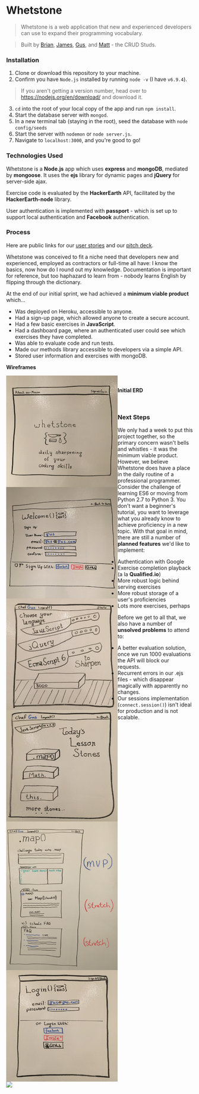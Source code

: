 <style type="text/css">
    img {
        display: block;
        float: left;
    }
</style>

# Whetstone

> Whetstone is a web application that new and experienced developers can use to expand their programming vocabulary.

> Built by [Brian](https://github.com/Brian60657), [James](https://github.com/JMEssex), [Gus](https://github.com/gnordhielm), and [Matt](https://github.com/mld78) - the CRUD Studs.

### Installation

1. Clone or download this repository to your machine.
2. Confirm you have `Node.js` installed by running `node -v` (I have `v6.9.4`).

> If you aren't getting a version number, head over to https://nodejs.org/en/download/ and download it.

3. `cd` into the root of your local copy of the app and run `npm install`.
4. Start the database server with `mongod`.
5. In a new terminal tab (staying in the root), seed the database with `node config/seeds`
6. Start the server with `nodemon` or `node server.js`.
7. Navigate to `localhost:3000`, and you're good to go!

### Technologies Used

Whetstone is a **Node.js** app which uses **express** and **mongoDB**, mediated by **mongoose**. It uses the **ejs** library for dynamic pages and **jQuery** for server-side ajax. 

Exercise code is evaluated by the **HackerEarth** API, facilitated by the **HackerEarth-node** library. 

User authentication is implemented with **passport** - which is set up to support local authentication and **Facebook** authentication.

### Process

Here are public links for our [user stories](https://trello.com/b/xufvXcpc/crud-studs-whetstone) and our [pitch deck](https://prezi.com/pibq6kokc1u9/whetstone/?utm_campaign=share&utm_medium=copy).

Whetstone was conceived to fit a niche need that developers new and experienced, employed as contractors or full-time all have: I know the basics, now how do I round out my knowledge. Documentation is important for reference, but too haphazard to learn from - nobody learns English by flipping through the dictionary. 

At the end of our initial sprint, we had achieved a **minimum viable product** which...

* Was deployed on Heroku, accessible to anyone.
* Had a sign-up page, which allowed anyone to create a secure account.
* Had a few basic exercises in **JavaScript**.
* Had a dashboard page, where an authenticated user could see which exercises they have completed.
* Was able to evaluate code and run tests.
* Made our methods library accessible to developers via a simple API.
* Stored user information and exercises with mongoDB.

**Wireframes**

<img src="readme_assets/home.JPG" width="300px" align="right">
<img src="readme_assets/signup.JPG" width="300px" align="right">
<img src="readme_assets/pick-lang.JPG" width="300px" align="right">
<img src="readme_assets/pick-exercises.JPG" width="300px" align="right">
<img src="readme_assets/exercise.JPG" width="300px" align="right">
<img src="readme_assets/login.JPG" width="300px" align="right">
<br>

**Initial ERD**

<img src="readme_assets/erd.png" width="450px">
<br>

### Next Steps

We only had a week to put this project together, so the primary concern wasn't bells and whistles - it was the minimum viable product. However, we believe Whetstone does have a place in the daily routine of a professional programmer. Consider the challenge of learning ES6 or moving from Python 2.7 to Python 3. You don't want a beginner's tutorial, you want to leverage what you already know to achieve proficiency in a new topic. With that goal in mind, there are still a number of **planned features** we'd like to implement:

* Authentication with Google
* Exercise completion playback (a la **Qualified.io**)
* More robust logic behind serving exercises
* More robust storage of a user's proficiencies
* Lots more exercises, perhaps 

Before we get to all that, we also have a number of **unsolved problems** to attend to:

* A better evaluation solution, once we run 1000 evaluations the API will block our requests.
* Recurrent errors in our .ejs files - which disappear magically with apparently no changes.
* Our sessions implementation (`connect.session()`) isn't ideal for production and is not scalable.


